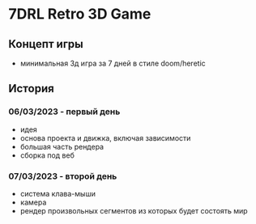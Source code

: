 ﻿# 7DRL Retro 3D Game

## Концепт игры
- минимальная 3д игра за 7 дней в стиле doom/heretic

## История
### 06/03/2023 - первый день
- идея
- основа проекта и движка, включая зависимости
- большая часть рендера
- сборка под веб

### 07/03/2023 - второй день
- система клава-мыши
- камера
- рендер произвольных сегментов из которых будет состоять мир

